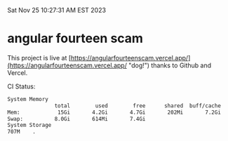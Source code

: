 Sat Nov 25 10:27:31 AM EST 2023

# angular fourteen scam


This project is live at [https://angularfourteenscam.vercel.app/](https://angularfourteenscam.vercel.app/ "dog!") thanks to Github and Vercel.

CI Status: 

```bash
System Memory
               total        used        free      shared  buff/cache   available
Mem:            15Gi       4.2Gi       4.7Gi       202Mi       7.2Gi        11Gi
Swap:          8.0Gi       614Mi       7.4Gi
System Storage
707M	.
```
```bash
